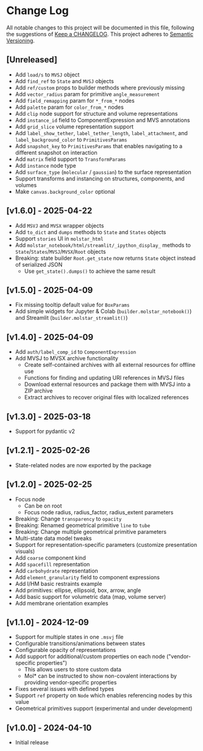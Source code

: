 # Change Log
All notable changes to this project will be documented in this file, following the suggestions of [Keep a CHANGELOG](http://keepachangelog.com/). This project adheres to [Semantic Versioning](http://semver.org/).

## [Unreleased]

- Add `load/s` to `MVSJ` object
- Add `find_ref` to `State` and `MVSJ` objects
- Add `ref/custom` props to builder methods where previously missing
- Add `vector_radius` param for primitive `angle_measurement`
- Add `field_remapping` param for `*_from_*` nodes
- Add `palette` param for `color_from_*` nodes
- Add `clip` node support for structure and volume representations
- Add `instance_id` field to ComponentExpression and MVS annotations
- Add `grid_slice` volume representation support
- Add `label_show_tether`, `label_tether_length`, `label_attachment`, and `label_background_color` to `PrimitivesParams`
- Add `snapshot_key` to `PrimitivesParams` that enables navigating to a different snapshot on interaction
- Add `matrix` field support to `TransformParams`
- Add `instance` node type
- Add `surface_type` (`molecular` / `gaussian`) to the surface representation
- Support transforms and instancing on structures, components, and volumes
- Make `canvas.background_color` optional

## [v1.6.0] - 2025-04-22

- Add `MSVJ` and `MVSX` wrapper objects
- Add `to_dict` and `dumps` methods to `State` and `States` objects
- Support `stories` UI in `molstar_html`
- Add `molstar_notebook/html/streamlit/_ipython_display_` methods to `State`/`States`/`MVSJ`/`MVSX`/`Root` objects
- Breaking: state builder `Root.get_state` now returns `State` object instead of serialized JSON
  - Use `get_state().dumps()` to achieve the same result

## [v1.5.0] - 2025-04-09

- Fix missing tooltip default value for `BoxParams`
- Add simple widgets for Jupyter & Colab (`builder.molstar_notebook()`) and Streamlit (`builder.molstar_streamlit()`)

## [v1.4.0] - 2025-04-09

- Add `auth/label_comp_id` to `ComponentExpression`
- Add MVSJ to MVSX archive functionality
  - Create self-contained archives with all external resources for offline use
  - Functions for finding and updating URI references in MVSJ files
  - Download external resources and package them with MVSJ into a ZIP archive
  - Extract archives to recover original files with localized references

## [v1.3.0] - 2025-03-18

- Support for pydantic v2

## [v1.2.1] - 2025-02-26

- State-related nodes are now exported by the package

## [v1.2.0] - 2025-02-25

- Focus node 
  - Can be on root
  - Focus node radius, radius_factor, radius_extent parameters
- Breaking: Change `transparency` to `opacity`
- Breaking: Renamed geometrical primitive `line` to `tube`
- Breaking: Change multiple geometrical primitive parameters
- Multi-state data model tweaks
- Support for representation-specific parameters (customize presentation visuals)
- Add `coarse` component kind
- Add `spacefill` representation
- Add `carbohydrate` representation
- Add `element_granularity` field to component expressions
- Add I/HM basic restraints example
- Add primitives: ellipse, ellipsoid, box, arrow, angle
- Add basic support for volumetric data (map, volume server)
- Add membrane orientation examples


## [v1.1.0] - 2024-12-09

- Support for multiple states in one `.msvj` file
- Configurable transitions/animations between states
- Configurable opacity of representations
- Add support for additional/custom properties on each node ("vendor-specific properties")
  - This allows users to store custom data 
  - Mol* can be instructed to show non-covalent interactions by providing vendor-specific properties
- Fixes several issues with defined types
- Support `ref` property on `Node` which enables referencing nodes by this value
- Geometrical primitives support (experimental and under development)

## [v1.0.0] - 2024-04-10
- Initial release
